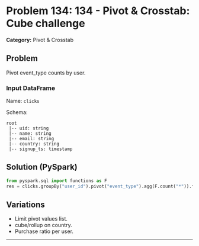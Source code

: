 # Problem 134: 134 - Pivot & Crosstab: Cube challenge

**Category:** Pivot & Crosstab

## Problem
Pivot event_type counts by user.

### Input DataFrame
Name: `clicks`

Schema:
```
root
 |-- uid: string
 |-- name: string
 |-- email: string
 |-- country: string
 |-- signup_ts: timestamp
```

## Solution (PySpark)
```python
from pyspark.sql import functions as F
res = clicks.groupBy("user_id").pivot("event_type").agg(F.count("*")).fillna(0)
```

## Variations
- Limit pivot values list.
- cube/rollup on country.
- Purchase ratio per user.

---
